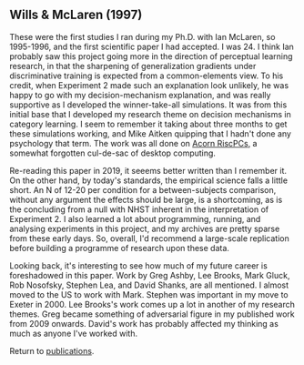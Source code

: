 ## Wills & McLaren (1997)

These were the first studies I ran during my Ph.D. with Ian McLaren, so 1995-1996, and the first scientific paper I had accepted. I was 24. I think Ian probably saw this project going more in the direction of perceptual learning research, in that the sharpening of generalization gradients under discriminative training is expected from a common-elements view. To his credit, when Experiment 2 made such an explanation look unlikely,  he was happy to go with my decision-mechanism explanation, and was really supportive as I developed the winner-take-all simulations. It was from this initial base that I developed my research theme on decision mechanisms in category learning. I seem to remember it taking about three months to get these simulations working, and Mike Aitken quipping that I hadn't done any psychology that term. The work was all done on [Acorn RiscPCs](https://en.wikipedia.org/wiki/RiscPC), a somewhat forgotten cul-de-sac of desktop computing.

Re-reading this paper in 2019, it seeems better written than I remember it. On the other hand, by today's standards, the empirical science falls a little short. An N of 12-20 per condition for a between-subjects comparison, without any argument the effects should be large, is a shortcoming, as is the concluding from a null with NHST inherent in the interpretation of Experiment 2. I also learned a lot about programming, running, and analysing experiments in this project, and my archives are pretty sparse from these early days. So, overall, I'd recommend a large-scale replication before building a programme of research upon these data.

Looking back, it's interesting to see how much of my future career is foreshadowed in this paper. Work by Greg Ashby, Lee Brooks, Mark Gluck, Rob Nosofsky, Stephen Lea, and David Shanks, are all mentioned. I almost moved to the US to work with Mark. Stephen was important in my move to Exeter in 2000. Lee Brooks's work comes up a lot in another of my research themes. Greg became something of adversarial figure in my published work from 2009 onwards. David's work has probably affected my thinking as much as anyone I've worked with. 

Return to [publications](publications.md).

